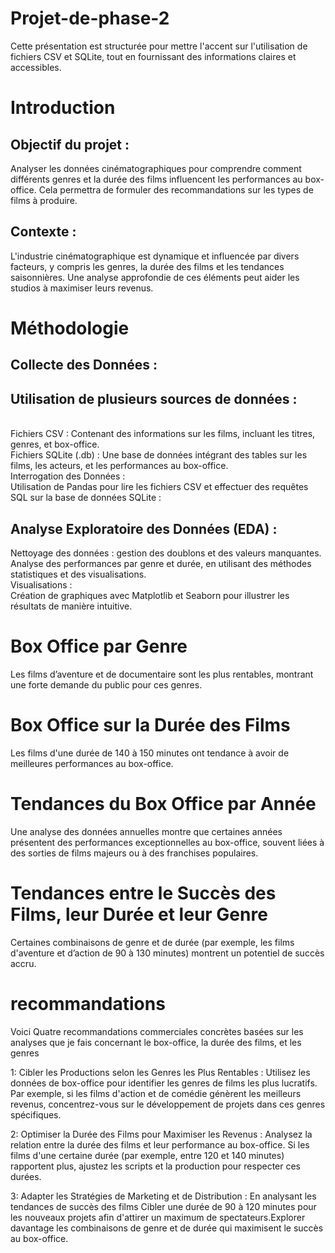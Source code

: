 
# Projet-de-phase-2
Cette présentation est structurée pour mettre l'accent sur l'utilisation de fichiers CSV et SQLite, tout en fournissant des informations claires et accessibles.

# Introduction

## Objectif du projet : <br/>
Analyser les données cinématographiques pour comprendre comment différents genres et la durée des films influencent les performances au box-office.  Cela permettra de formuler des recommandations sur les types de films à produire.

## Contexte : <br/>
L'industrie cinématographique est dynamique et influencée par divers facteurs, y compris les genres, la durée des films et les tendances saisonnières. Une analyse approfondie de ces éléments peut aider les studios à maximiser leurs revenus.

# Méthodologie <br/>
## Collecte des Données :
## Utilisation de plusieurs sources de données :
<br/> Fichiers CSV : Contenant des informations sur les films, incluant les titres, genres, et box-office. <br/> Fichiers SQLite (.db) : Une base de données intégrant des tables sur les films, les acteurs, et les performances au box-office. <br/> Interrogation des Données : <br/> Utilisation de Pandas pour lire les fichiers CSV et effectuer des requêtes SQL sur la base de données SQLite :
## Analyse Exploratoire des Données (EDA) :
Nettoyage des données : gestion des doublons et des valeurs manquantes. <br/> Analyse des performances par genre et durée, en utilisant des méthodes statistiques et des visualisations. <br/> Visualisations : <br/>  Création de graphiques avec Matplotlib et Seaborn pour illustrer les résultats de manière intuitive.

# Box Office par Genre
Les films d’aventure et de documentaire sont les plus rentables, montrant une forte demande du public pour ces genres.

# Box Office sur la Durée des Films
Les films d'une durée de 140 à 150 minutes ont tendance à avoir de meilleures performances au box-office.

# Tendances du Box Office par Année
Une analyse des données annuelles montre que certaines années présentent des performances exceptionnelles au box-office, souvent liées à des sorties de films majeurs ou à des franchises populaires.

# Tendances entre le Succès des Films, leur Durée et leur Genre
Certaines combinaisons de genre et de durée (par exemple, les films d'aventure et d’action de 90 à 130 minutes) montrent un potentiel de succès accru.

# recommandations
Voici Quatre recommandations commerciales concrètes basées sur les analyses que je fais concernant le box-office, la durée des films, et les genres

1: Cibler les Productions selon les Genres les Plus Rentables : Utilisez les données de box-office pour identifier les genres de films les plus lucratifs. Par exemple, si les films d'action et de comédie génèrent les meilleurs revenus, concentrez-vous sur le développement de projets dans ces genres spécifiques.

2: Optimiser la Durée des Films pour Maximiser les Revenus : Analysez la relation entre la durée des films et leur performance au box-office. Si les films d'une certaine durée (par exemple, entre 120 et 140 minutes) rapportent plus, ajustez les scripts et la production pour respecter ces durées.

3: Adapter les Stratégies de Marketing et de Distribution : En analysant les tendances de succès des films Cibler une durée de 90 à 120 minutes pour les nouveaux projets afin d'attirer un maximum de spectateurs.Explorer davantage les combinaisons de genre et de durée qui maximisent le succès au box-office.
